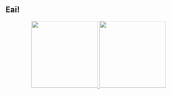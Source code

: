 ## Eai!

<div align="center">

  <a href="https://github.com/Nescau288">
  <img height="180em" src="https://github-readme-stats.vercel.app/api?username=Nescau288&show_icons=true&theme=midnight-purple&include_all_commits=true&count_private=true"/>
  <img height="180em" src="https://github-readme-stats.vercel.app/api/top-langs/?username=Nescau288&layout=compact&langs_count=7&theme=shadow_red"/>
